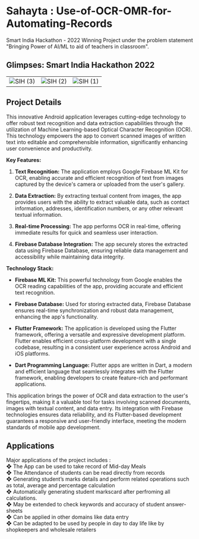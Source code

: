 # Sahayta : Use-of-OCR-OMR-for-Automating-Records
Smart India Hackathon - 2022 Winning Project under the problem statement "Bringing Power of AI/ML to aid of teachers in classroom".
## Glimpses: Smart India Hackathon 2022
|               |               |               |
| ------------- | ------------- | ------------- |
|![SIH (3)](https://github.com/adi7pranav/Sahayta-Use-of-OCR-OMR-for-Automating-Records/assets/84617438/0b4cfc29-c419-44a4-9312-7e93850c68f8)|![SIH (2)](https://github.com/adi7pranav/Sahayta-Use-of-OCR-OMR-for-Automating-Records/assets/84617438/ef7da704-ba59-44df-b402-4b1220df3ad7)|![SIH (1)](https://github.com/adi7pranav/Sahayta-Use-of-OCR-OMR-for-Automating-Records/assets/84617438/228756fa-4831-4ba3-a292-8648955232c5)|
## Project Details
This innovative Android application leverages cutting-edge technology to offer robust text recognition and data extraction capabilities through the utilization of Machine Learning-based Optical Character Recognition (OCR). This technology empowers the app to convert scanned images of written text into editable and comprehensible information, significantly enhancing user convenience and productivity.

**Key Features:**

1. **Text Recognition:** The application employs Google Firebase ML Kit for OCR, enabling accurate and efficient recognition of text from images captured by the device's camera or uploaded from the user's gallery.

2. **Data Extraction:** By extracting textual content from images, the app provides users with the ability to extract valuable data, such as contact information, addresses, identification numbers, or any other relevant textual information.

3. **Real-time Processing:** The app performs OCR in real-time, offering immediate results for quick and seamless user interaction.

4. **Firebase Database Integration:** The app securely stores the extracted data using Firebase Database, ensuring reliable data management and accessibility while maintaining data integrity.

**Technology Stack:**

- **Firebase ML Kit:** This powerful technology from Google enables the OCR reading capabilities of the app, providing accurate and efficient text recognition.

- **Firebase Database:** Used for storing extracted data, Firebase Database ensures real-time synchronization and robust data management, enhancing the app's functionality.

- **Flutter Framework:** The application is developed using the Flutter framework, offering a versatile and expressive development platform. Flutter enables efficient cross-platform development with a single codebase, resulting in a consistent user experience across Android and iOS platforms.

- **Dart Programming Language:** Flutter apps are written in Dart, a modern and efficient language that seamlessly integrates with the Flutter framework, enabling developers to create feature-rich and performant applications.

This application brings the power of OCR and data extraction to the user's fingertips, making it a valuable tool for tasks involving scanned documents, images with textual content, and data entry. Its integration with Firebase technologies ensures data reliability, and its Flutter-based development guarantees a responsive and user-friendly interface, meeting the modern standards of mobile app development.

## Applications
Major applications of the project includes :<br>
❖ The App can be used to take record of Mid-day Meals<br>
❖ The Attendance of students can be read directly from records<br>
❖ Generating student’s marks details and perform related operations such as total, average and percentage calculation <br>
❖ Automatically generating student markscard after perfroming all calculations.<br>
❖ May be extended to check keywords and accuracy of student answer-sheets<br>
❖ Can be applied in other domains like data entry<br>
❖ Can be adapted to be used by people in day to day life like by shopkeepers and wholesale retailers<br>
